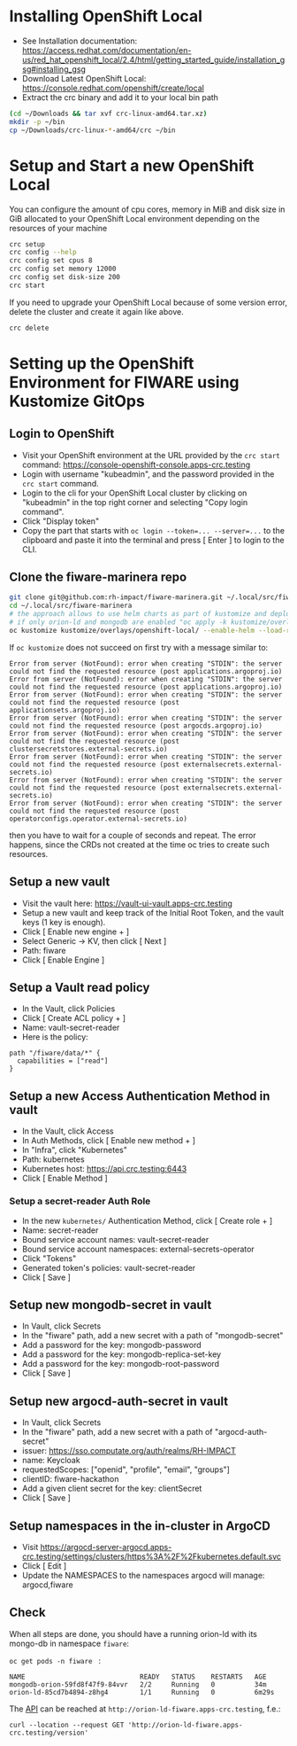 
# Installing OpenShift Local
- See Installation documentation: https://access.redhat.com/documentation/en-us/red_hat_openshift_local/2.4/html/getting_started_guide/installation_gsg#installing_gsg
- Download Latest OpenShift Local: https://console.redhat.com/openshift/create/local
- Extract the crc binary and add it to your local bin path

```bash
(cd ~/Downloads && tar xvf crc-linux-amd64.tar.xz)
mkdir -p ~/bin
cp ~/Downloads/crc-linux-*-amd64/crc ~/bin
```

# Setup and Start a new  OpenShift Local

You can configure the amount of cpu cores, memory in MiB and disk size in GiB allocated to your OpenShift Local environment depending on the resources of your machine

```bash
crc setup
crc config --help
crc config set cpus 8
crc config set memory 12000
crc config set disk-size 200
crc start
```

If you need to upgrade your OpenShift Local because of some version error, delete the cluster and create it again like above. 

```bash
crc delete
```

# Setting up the OpenShift Environment for FIWARE using Kustomize GitOps

## Login to OpenShift

- Visit your OpenShift environment at the URL provided by the `crc start` command: https://console-openshift-console.apps-crc.testing
- Login with username "kubeadmin", and the password provided in the `crc start` command. 
- Login to the cli for your OpenShift Local cluster by clicking on "kubeadmin" in the top right corner and selecting "Copy login command". 
- Click "Display token"
- Copy the part that starts with `oc login --token=... --server=...` to the clipboard and paste it into the terminal and press [ Enter ] to login to the CLI. 

## Clone the fiware-marinera repo

```bash
git clone git@github.com:rh-impact/fiware-marinera.git ~/.local/src/fiware-marinera
cd ~/.local/src/fiware-marinera
# the approach allows to use helm charts as part of kustomize and deploy the full marinera
# if only orion-ld and mongodb are enabled "oc apply -k kustomize/overlays/openshift-local/" is sufficient
oc kustomize kustomize/overlays/openshift-local/ --enable-helm --load-restrictor=LoadRestrictionsNone | oc apply -f -
```

If ```oc kustomize``` does not succeed on first try with a message similar to:

```
Error from server (NotFound): error when creating "STDIN": the server could not find the requested resource (post applications.argoproj.io)
Error from server (NotFound): error when creating "STDIN": the server could not find the requested resource (post applications.argoproj.io)
Error from server (NotFound): error when creating "STDIN": the server could not find the requested resource (post applicationsets.argoproj.io)
Error from server (NotFound): error when creating "STDIN": the server could not find the requested resource (post argocds.argoproj.io)
Error from server (NotFound): error when creating "STDIN": the server could not find the requested resource (post clustersecretstores.external-secrets.io)
Error from server (NotFound): error when creating "STDIN": the server could not find the requested resource (post externalsecrets.external-secrets.io)
Error from server (NotFound): error when creating "STDIN": the server could not find the requested resource (post externalsecrets.external-secrets.io)
Error from server (NotFound): error when creating "STDIN": the server could not find the requested resource (post operatorconfigs.operator.external-secrets.io)
```
then you have to wait for a couple of seconds and repeat. The error happens, since the CRDs not created at the time oc tries to create such resources. 

## Setup a new vault

- Visit the vault here: https://vault-ui-vault.apps-crc.testing
- Setup a new vault and keep track of the Initial Root Token, and the vault keys (1 key is enough). 
- Click [ Enable new engine + ]
- Select Generic -> KV, then click [ Next ]
- Path: fiware
- Click [ Enable Engine ]

## Setup a Vault read policy

- In the Vault, click Policies
- Click [ Create ACL policy + ]
- Name: vault-secret-reader
- Here is the policy: 

```
path "/fiware/data/*" {
  capabilities = ["read"]
}
```

## Setup a new Access Authentication Method in vault

- In the Vault, click Access
- In Auth Methods, click [ Enable new method + ]
- In "Infra", click "Kubernetes"
- Path: kubernetes
- Kubernetes host: https://api.crc.testing:6443
- Click [ Enable Method ]

### Setup a secret-reader Auth Role

- In the new `kubernetes/` Authentication Method, click [ Create role + ]
- Name: secret-reader
- Bound service account names: vault-secret-reader
- Bound service account namespaces: external-secrets-operator
- Click "Tokens"
- Generated token's policies: vault-secret-reader
- Click [ Save ]

## Setup new mongodb-secret in vault

- In Vault, click Secrets
- In the "fiware" path, add a new secret with a path of "mongodb-secret"
- Add a password for the key: mongodb-password
- Add a password for the key: mongodb-replica-set-key
- Add a password for the key: mongodb-root-password
- Click [ Save ]

## Setup new argocd-auth-secret in vault

- In Vault, click Secrets
- In the "fiware" path, add a new secret with a path of "argocd-auth-secret"
- issuer: https://sso.computate.org/auth/realms/RH-IMPACT
- name: Keycloak
- requestedScopes: ["openid", "profile", "email", "groups"]
- clientID: fiware-hackathon
- Add a given client secret for the key: clientSecret
- Click [ Save ]

## Setup namespaces in the in-cluster in ArgoCD

- Visit https://argocd-server-argocd.apps-crc.testing/settings/clusters/https%3A%2F%2Fkubernetes.default.svc
- Click [ Edit ]
- Update the NAMESPACES to the namespaces argocd will manage: argocd,fiware

## Check

When all steps are done, you should have a running orion-ld with its mongo-db in namespace ```fiware```:

```oc get pods -n fiware ``` :

```
NAME                             READY   STATUS    RESTARTS   AGE
mongodb-orion-59fd8f47f9-84vvr   2/2     Running   0          34m
orion-ld-85cd7b4894-z8hg4        1/1     Running   0          6m29s
```

The [API](https://www.etsi.org/deliver/etsi_gs/CIM/001_099/009/01.06.01_60/gs_cim009v010601p.pdf) can be reached at ```http://orion-ld-fiware.apps-crc.testing```,
f.e.:
```shell
curl --location --request GET 'http://orion-ld-fiware.apps-crc.testing/version'
```
